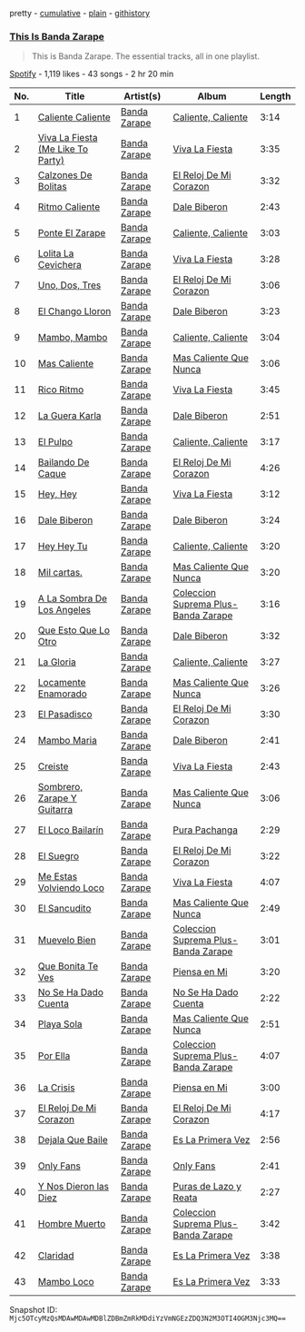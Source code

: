 pretty - [cumulative](/playlists/cumulative/37i9dQZF1DZ06evO2ejNXe.md) - [plain](/playlists/plain/37i9dQZF1DZ06evO2ejNXe) - [githistory](https://github.githistory.xyz/mackorone/spotify-playlist-archive/blob/main/playlists/plain/37i9dQZF1DZ06evO2ejNXe)

### [This Is Banda Zarape](https://open.spotify.com/playlist/37i9dQZF1DZ06evO2ejNXe)

> This is Banda Zarape\. The essential tracks, all in one playlist.

[Spotify](https://open.spotify.com/user/spotify) - 1,119 likes - 43 songs - 2 hr 20 min

| No. | Title | Artist(s) | Album | Length |
|---|---|---|---|---|
| 1 | [Caliente Caliente](https://open.spotify.com/track/3wERA0j49lmCJkguFtHWUJ) | [Banda Zarape](https://open.spotify.com/artist/3PjBnAFgtvoFwYuQvR2dAl) | [Caliente, Caliente](https://open.spotify.com/album/6tTgXH5EBY6FFV37ATLoUR) | 3:14 |
| 2 | [Viva La Fiesta \(Me Like To Party\)](https://open.spotify.com/track/2taVzkrj093yCYb9DecjBN) | [Banda Zarape](https://open.spotify.com/artist/3PjBnAFgtvoFwYuQvR2dAl) | [Viva La Fiesta](https://open.spotify.com/album/38Zjb3vri4oIybCMkGrEZ3) | 3:35 |
| 3 | [Calzones De Bolitas](https://open.spotify.com/track/0FpwNEP4wq4iFN3W2M5HaH) | [Banda Zarape](https://open.spotify.com/artist/3PjBnAFgtvoFwYuQvR2dAl) | [El Reloj De Mi Corazon](https://open.spotify.com/album/13BpoCwBmr3a3KrK7rV47w) | 3:32 |
| 4 | [Ritmo Caliente](https://open.spotify.com/track/0JMPuoi9vvGyWrPm9f8j3V) | [Banda Zarape](https://open.spotify.com/artist/3PjBnAFgtvoFwYuQvR2dAl) | [Dale Biberon](https://open.spotify.com/album/4p4HDahX3yQTShFZLQWYyA) | 2:43 |
| 5 | [Ponte El Zarape](https://open.spotify.com/track/4gZTC4RXeQMYPINO9geFta) | [Banda Zarape](https://open.spotify.com/artist/3PjBnAFgtvoFwYuQvR2dAl) | [Caliente, Caliente](https://open.spotify.com/album/6tTgXH5EBY6FFV37ATLoUR) | 3:03 |
| 6 | [Lolita La Cevichera](https://open.spotify.com/track/2I16xsBvYgqVAaL4pd4Z8B) | [Banda Zarape](https://open.spotify.com/artist/3PjBnAFgtvoFwYuQvR2dAl) | [Viva La Fiesta](https://open.spotify.com/album/38Zjb3vri4oIybCMkGrEZ3) | 3:28 |
| 7 | [Uno, Dos, Tres](https://open.spotify.com/track/1ssU56tFNBKznd8GYQ9UUT) | [Banda Zarape](https://open.spotify.com/artist/3PjBnAFgtvoFwYuQvR2dAl) | [El Reloj De Mi Corazon](https://open.spotify.com/album/13BpoCwBmr3a3KrK7rV47w) | 3:06 |
| 8 | [El Chango Lloron](https://open.spotify.com/track/3wBuwyiOOn3SDWJASq4bHR) | [Banda Zarape](https://open.spotify.com/artist/3PjBnAFgtvoFwYuQvR2dAl) | [Dale Biberon](https://open.spotify.com/album/4p4HDahX3yQTShFZLQWYyA) | 3:23 |
| 9 | [Mambo, Mambo](https://open.spotify.com/track/1lfsFtXEM1TSYTja0WCo7C) | [Banda Zarape](https://open.spotify.com/artist/3PjBnAFgtvoFwYuQvR2dAl) | [Caliente, Caliente](https://open.spotify.com/album/6tTgXH5EBY6FFV37ATLoUR) | 3:04 |
| 10 | [Mas Caliente](https://open.spotify.com/track/1alUoNNyA38hr8yWI8Qow2) | [Banda Zarape](https://open.spotify.com/artist/3PjBnAFgtvoFwYuQvR2dAl) | [Mas Caliente Que Nunca](https://open.spotify.com/album/4YY08aSRh8vqYCZDJheZdO) | 3:06 |
| 11 | [Rico Ritmo](https://open.spotify.com/track/1jHMIjqGdJrWH3FrpevfUR) | [Banda Zarape](https://open.spotify.com/artist/3PjBnAFgtvoFwYuQvR2dAl) | [Viva La Fiesta](https://open.spotify.com/album/38Zjb3vri4oIybCMkGrEZ3) | 3:45 |
| 12 | [La Guera Karla](https://open.spotify.com/track/1AnMUfHLFWbM26lZWH793A) | [Banda Zarape](https://open.spotify.com/artist/3PjBnAFgtvoFwYuQvR2dAl) | [Dale Biberon](https://open.spotify.com/album/4p4HDahX3yQTShFZLQWYyA) | 2:51 |
| 13 | [El Pulpo](https://open.spotify.com/track/15xfPAgrDU5YAJL6wPzpAN) | [Banda Zarape](https://open.spotify.com/artist/3PjBnAFgtvoFwYuQvR2dAl) | [Caliente, Caliente](https://open.spotify.com/album/6tTgXH5EBY6FFV37ATLoUR) | 3:17 |
| 14 | [Bailando De Caque](https://open.spotify.com/track/4QXzC6m5BLszBmaj8V5ONd) | [Banda Zarape](https://open.spotify.com/artist/3PjBnAFgtvoFwYuQvR2dAl) | [El Reloj De Mi Corazon](https://open.spotify.com/album/13BpoCwBmr3a3KrK7rV47w) | 4:26 |
| 15 | [Hey, Hey](https://open.spotify.com/track/6jaJ4Rc02uvDro3nel8FHm) | [Banda Zarape](https://open.spotify.com/artist/3PjBnAFgtvoFwYuQvR2dAl) | [Viva La Fiesta](https://open.spotify.com/album/38Zjb3vri4oIybCMkGrEZ3) | 3:12 |
| 16 | [Dale Biberon](https://open.spotify.com/track/4Ld6hcn4xMtetpzPEMD3Jt) | [Banda Zarape](https://open.spotify.com/artist/3PjBnAFgtvoFwYuQvR2dAl) | [Dale Biberon](https://open.spotify.com/album/4p4HDahX3yQTShFZLQWYyA) | 3:24 |
| 17 | [Hey Hey Tu](https://open.spotify.com/track/1BgH0sooCdisYKC9om3MGD) | [Banda Zarape](https://open.spotify.com/artist/3PjBnAFgtvoFwYuQvR2dAl) | [Caliente, Caliente](https://open.spotify.com/album/6tTgXH5EBY6FFV37ATLoUR) | 3:20 |
| 18 | [Mil cartas.](https://open.spotify.com/track/3DCS7PRExYp8s1xPD2GdwD) | [Banda Zarape](https://open.spotify.com/artist/3PjBnAFgtvoFwYuQvR2dAl) | [Mas Caliente Que Nunca](https://open.spotify.com/album/4YY08aSRh8vqYCZDJheZdO) | 3:20 |
| 19 | [A La Sombra De Los Angeles](https://open.spotify.com/track/1kYXUudZoRTZyO6Rf8F7g7) | [Banda Zarape](https://open.spotify.com/artist/3PjBnAFgtvoFwYuQvR2dAl) | [Coleccion Suprema Plus\- Banda Zarape](https://open.spotify.com/album/5lY9e4LJ7mOkcc62ipqIal) | 3:16 |
| 20 | [Que Esto Que Lo Otro](https://open.spotify.com/track/5NwNMxpq58Sg2aKCCHJy0o) | [Banda Zarape](https://open.spotify.com/artist/3PjBnAFgtvoFwYuQvR2dAl) | [Dale Biberon](https://open.spotify.com/album/4p4HDahX3yQTShFZLQWYyA) | 3:32 |
| 21 | [La Gloria](https://open.spotify.com/track/1kYPGM806I2hx95bQw11GF) | [Banda Zarape](https://open.spotify.com/artist/3PjBnAFgtvoFwYuQvR2dAl) | [Caliente, Caliente](https://open.spotify.com/album/6tTgXH5EBY6FFV37ATLoUR) | 3:27 |
| 22 | [Locamente Enamorado](https://open.spotify.com/track/2v9gcw6iubxpwv1lWw2r3O) | [Banda Zarape](https://open.spotify.com/artist/3PjBnAFgtvoFwYuQvR2dAl) | [Mas Caliente Que Nunca](https://open.spotify.com/album/4YY08aSRh8vqYCZDJheZdO) | 3:26 |
| 23 | [El Pasadisco](https://open.spotify.com/track/5JkoYyOB55thgJcQicOTsm) | [Banda Zarape](https://open.spotify.com/artist/3PjBnAFgtvoFwYuQvR2dAl) | [El Reloj De Mi Corazon](https://open.spotify.com/album/13BpoCwBmr3a3KrK7rV47w) | 3:30 |
| 24 | [Mambo Maria](https://open.spotify.com/track/7AmDiZzbTC8bmRIiZ5BATc) | [Banda Zarape](https://open.spotify.com/artist/3PjBnAFgtvoFwYuQvR2dAl) | [Dale Biberon](https://open.spotify.com/album/4p4HDahX3yQTShFZLQWYyA) | 2:41 |
| 25 | [Creiste](https://open.spotify.com/track/3nWtfZgikwANXfkNFjH4hJ) | [Banda Zarape](https://open.spotify.com/artist/3PjBnAFgtvoFwYuQvR2dAl) | [Viva La Fiesta](https://open.spotify.com/album/38Zjb3vri4oIybCMkGrEZ3) | 2:43 |
| 26 | [Sombrero, Zarape Y Guitarra](https://open.spotify.com/track/0edkBaaZC5FYtLiPP0Oh4X) | [Banda Zarape](https://open.spotify.com/artist/3PjBnAFgtvoFwYuQvR2dAl) | [Mas Caliente Que Nunca](https://open.spotify.com/album/4YY08aSRh8vqYCZDJheZdO) | 3:06 |
| 27 | [El Loco Bailarín](https://open.spotify.com/track/2r2DOim3Av355zPCaeTHmx) | [Banda Zarape](https://open.spotify.com/artist/3PjBnAFgtvoFwYuQvR2dAl) | [Pura Pachanga](https://open.spotify.com/album/3gGXqROt966AxFB6rZZFjr) | 2:29 |
| 28 | [El Suegro](https://open.spotify.com/track/264N2LbwqrFlDrNxwB2o84) | [Banda Zarape](https://open.spotify.com/artist/3PjBnAFgtvoFwYuQvR2dAl) | [El Reloj De Mi Corazon](https://open.spotify.com/album/13BpoCwBmr3a3KrK7rV47w) | 3:22 |
| 29 | [Me Estas Volviendo Loco](https://open.spotify.com/track/3D0dwXxPkJ19PNlMyqfyNS) | [Banda Zarape](https://open.spotify.com/artist/3PjBnAFgtvoFwYuQvR2dAl) | [Viva La Fiesta](https://open.spotify.com/album/38Zjb3vri4oIybCMkGrEZ3) | 4:07 |
| 30 | [El Sancudito](https://open.spotify.com/track/1NnuZu2Oir0jiC0oPPbqLu) | [Banda Zarape](https://open.spotify.com/artist/3PjBnAFgtvoFwYuQvR2dAl) | [Mas Caliente Que Nunca](https://open.spotify.com/album/4YY08aSRh8vqYCZDJheZdO) | 2:49 |
| 31 | [Muevelo Bien](https://open.spotify.com/track/2pI4bZrrzlTWT8Xze5IDWD) | [Banda Zarape](https://open.spotify.com/artist/3PjBnAFgtvoFwYuQvR2dAl) | [Coleccion Suprema Plus\- Banda Zarape](https://open.spotify.com/album/5lY9e4LJ7mOkcc62ipqIal) | 3:01 |
| 32 | [Que Bonita Te Ves](https://open.spotify.com/track/3uqtKci9LebHux8xSzzdtv) | [Banda Zarape](https://open.spotify.com/artist/3PjBnAFgtvoFwYuQvR2dAl) | [Piensa en Mi](https://open.spotify.com/album/2ym1cAO9ECsUaqAHUkxGB4) | 3:20 |
| 33 | [No Se Ha Dado Cuenta](https://open.spotify.com/track/0kYQ3U7fpG84IbMkUhegHM) | [Banda Zarape](https://open.spotify.com/artist/3PjBnAFgtvoFwYuQvR2dAl) | [No Se Ha Dado Cuenta](https://open.spotify.com/album/2mFDVZnKDOqSTSDQZW1k4r) | 2:22 |
| 34 | [Playa Sola](https://open.spotify.com/track/1W5WhsRv84GU35tyGx1vUL) | [Banda Zarape](https://open.spotify.com/artist/3PjBnAFgtvoFwYuQvR2dAl) | [Mas Caliente Que Nunca](https://open.spotify.com/album/4YY08aSRh8vqYCZDJheZdO) | 2:51 |
| 35 | [Por Ella](https://open.spotify.com/track/3yoRAxitLXuzk0zisgllrM) | [Banda Zarape](https://open.spotify.com/artist/3PjBnAFgtvoFwYuQvR2dAl) | [Coleccion Suprema Plus\- Banda Zarape](https://open.spotify.com/album/5lY9e4LJ7mOkcc62ipqIal) | 4:07 |
| 36 | [La Crisis](https://open.spotify.com/track/6AAknfeUdGdqOVUEXtjOP7) | [Banda Zarape](https://open.spotify.com/artist/3PjBnAFgtvoFwYuQvR2dAl) | [Piensa en Mi](https://open.spotify.com/album/2ym1cAO9ECsUaqAHUkxGB4) | 3:00 |
| 37 | [El Reloj De Mi Corazon](https://open.spotify.com/track/32a7j5CRWr8Yno9aHhU1qn) | [Banda Zarape](https://open.spotify.com/artist/3PjBnAFgtvoFwYuQvR2dAl) | [El Reloj De Mi Corazon](https://open.spotify.com/album/13BpoCwBmr3a3KrK7rV47w) | 4:17 |
| 38 | [Dejala Que Baile](https://open.spotify.com/track/2Le3iMPtKKmdQmbohKBwXN) | [Banda Zarape](https://open.spotify.com/artist/3PjBnAFgtvoFwYuQvR2dAl) | [Es La Primera Vez](https://open.spotify.com/album/1oDrAVB7a7vPeNTGiJlFHI) | 2:56 |
| 39 | [Only Fans](https://open.spotify.com/track/17TEMmWUZWPvmMFFBZ7bu7) | [Banda Zarape](https://open.spotify.com/artist/3PjBnAFgtvoFwYuQvR2dAl) | [Only Fans](https://open.spotify.com/album/1i9ej2a75hQvIrqOod5cP6) | 2:41 |
| 40 | [Y Nos Dieron las Diez](https://open.spotify.com/track/2OvyHVRTNlzoWVXC8dvQWf) | [Banda Zarape](https://open.spotify.com/artist/3PjBnAFgtvoFwYuQvR2dAl) | [Puras de Lazo y Reata](https://open.spotify.com/album/6U69aIpRrAyu0XiRX6eBr0) | 2:27 |
| 41 | [Hombre Muerto](https://open.spotify.com/track/742APDKD9jvXTZ4otjooQG) | [Banda Zarape](https://open.spotify.com/artist/3PjBnAFgtvoFwYuQvR2dAl) | [Coleccion Suprema Plus\- Banda Zarape](https://open.spotify.com/album/5lY9e4LJ7mOkcc62ipqIal) | 3:42 |
| 42 | [Claridad](https://open.spotify.com/track/7CbrBSvy75RKDVHuCmc9M6) | [Banda Zarape](https://open.spotify.com/artist/3PjBnAFgtvoFwYuQvR2dAl) | [Es La Primera Vez](https://open.spotify.com/album/1oDrAVB7a7vPeNTGiJlFHI) | 3:38 |
| 43 | [Mambo Loco](https://open.spotify.com/track/2NltL5XwtIbMz9OL5acWcY) | [Banda Zarape](https://open.spotify.com/artist/3PjBnAFgtvoFwYuQvR2dAl) | [Es La Primera Vez](https://open.spotify.com/album/1oDrAVB7a7vPeNTGiJlFHI) | 3:33 |

Snapshot ID: `Mjc5OTcyMzQsMDAwMDAwMDBlZDBmZmRkMDdiYzVmNGEzZDQ3N2M3OTI4OGM3Njc3MQ==`
